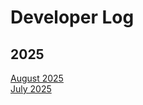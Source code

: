 # Developer Log

## 2025
[August 2025](./2025/08-August/August-2025.md)  
[July 2025](./2025/07-July/July-2025.md)  
